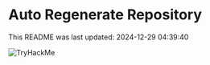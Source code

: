 # Auto Regenerate Repository

This README was last updated: 2024-12-29 04:39:40

 ![TryHackMe](https://tryhackme.com/badge/533634)